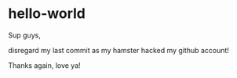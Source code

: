 # hello-world

Sup guys,

disregard my last commit as my hamster hacked my github account!

Thanks again, love ya!
